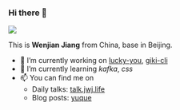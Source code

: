 ### Hi there 👋

![](https://visitor-badge.glitch.me/badge?page_id=jwenjian.jwenjian)

This is **Wenjian Jiang** from China, base in Beijing.

<!--
**jwenjian/jwenjian** is a ✨ _special_ ✨ repository because its `README.md` (this file) appears on your GitHub profile.
-->

- 🔭 I’m currently working on [lucky-you](https://github.com/jwenjian/giki-cli), [giki-cli](https://github.com/jwenjian/giki-cli)
- 🌱 I’m currently learning *kafka*, *css*
- 📫 You can find me on 
  - Daily talks: [talk.jwj.life](https://talk.jwj.life)
  - Blog posts: [yuque](https://yuque.com/jwenjian)
  
